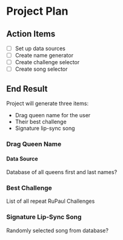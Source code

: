 # Project Plan

## Action Items

- [ ] Set up data sources
- [ ] Create name generator
- [ ] Create challenge selector
- [ ] Create song selector

## End Result

Project will generate three items:

- Drag queen name for the user
- Their best challenge
- Signature lip-sync song

### Drag Queen Name

#### Data Source

Database of all queens first and last names?

### Best Challenge

List of all repeat RuPaul Challenges

### Signature Lip-Sync Song

Randomly selected song from database?
